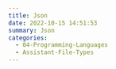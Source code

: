 ```yaml
---
title: Json
date: 2022-10-15 14:51:53
summary: Json
categories:
  - 04-Programming-Languages
  - Assistant-File-Types
---
```

